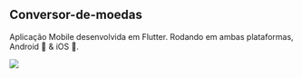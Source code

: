 ## Conversor-de-moedas

Aplicação Mobile desenvolvida em Flutter.
Rodando em ambas plataformas, Android 🤖 & iOS 🍎.


<img heigth="400" src="https://user-images.githubusercontent.com/8354309/60233140-916dd280-9875-11e9-9a25-19d32a3f7fb8.png" />

